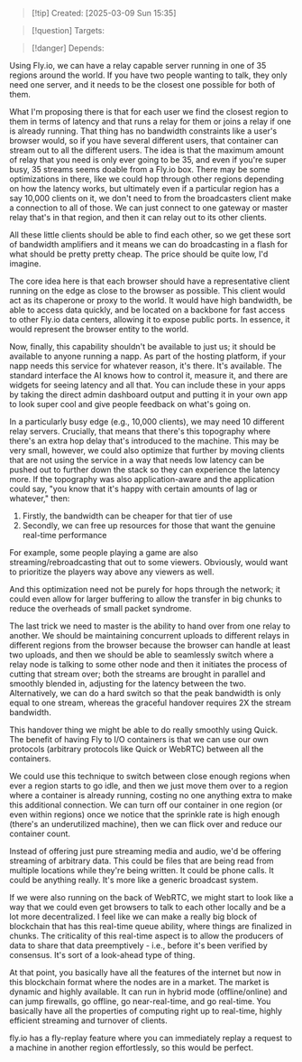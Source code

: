 
>[!tip] Created: [2025-03-09 Sun 15:35]

>[!question] Targets: 

>[!danger] Depends: 

Using Fly.io, we can have a relay capable server running in one of 35 regions around the world. If you have two people wanting to talk, they only need one server, and it needs to be the closest one possible for both of them.

What I'm proposing there is that for each user we find the closest region to them in terms of latency and that runs a relay for them or joins a relay if one is already running. That thing has no bandwidth constraints like a user's browser would, so if you have several different users, that container can stream out to all the different users. The idea is that the maximum amount of relay that you need is only ever going to be 35, and even if you're super busy, 35 streams seems doable from a Fly.io box. There may be some optimizations in there, like we could hop through other regions depending on how the latency works, but ultimately even if a particular region has a say 10,000 clients on it, we don't need to from the broadcasters client make a connection to all of those. We can just connect to one gateway or master relay that's in that region, and then it can relay out to its other clients. 

All these little clients should be able to find each other, so we get these sort of bandwidth amplifiers and it means we can do broadcasting in a flash for what should be pretty pretty cheap. The price should be quite low, I'd imagine. 

The core idea here is that each browser should have a representative client running on the edge as close to the browser as possible. This client would act as its chaperone or proxy to the world. It would have high bandwidth, be able to access data quickly, and be located on a backbone for fast access to other Fly.io data centers, allowing it to expose public ports. In essence, it would represent the browser entity to the world. 

Now, finally, this capability shouldn't be available to just us; it should be available to anyone running a napp. As part of the hosting platform, if your napp needs this service for whatever reason, it's there. It's available. The standard interface the AI knows how to control it, measure it, and there are widgets for seeing latency and all that. You can include these in your apps by taking the direct admin dashboard output and putting it in your own app to look super cool and give people feedback on what's going on. 

In a particularly busy edge (e.g., 10,000 clients), we may need 10 different relay servers. Crucially, that means that there's this topography where there's an extra hop delay that's introduced to the machine. This may be very small, however, we could also optimize that further by moving clients that are not using the service in a way that needs low latency can be pushed out to further down the stack so they can experience the latency more. If the topography was also application-aware and the application could say, "you know that it's happy with certain amounts of lag or whatever," then:

1. Firstly, the bandwidth can be cheaper for that tier of use
2. Secondly, we can free up resources for those that want the genuine real-time performance

For example, some people playing a game are also streaming/rebroadcasting that out to some viewers. Obviously, would want to prioritize the players way above any viewers as well.

And this optimization need not be purely for hops through the network; it could even allow for larger buffering to allow the transfer in big chunks to reduce the overheads of small packet syndrome. 

The last trick we need to master is the ability to hand over from one relay to another. We should be maintaining concurrent uploads to different relays in different regions from the browser because the browser can handle at least two uploads, and then we should be able to seamlessly switch where a relay node is talking to some other node and then it initiates the process of cutting that stream over; both the streams are brought in parallel and smoothly blended in, adjusting for the latency between the two. Alternatively, we can do a hard switch so that the peak bandwidth is only equal to one stream, whereas the graceful handover requires 2X the stream bandwidth. 

This handover thing we might be able to do really smoothly using Quick. The benefit of having Fly to I/O containers is that we can use our own protocols (arbitrary protocols like Quick or WebRTC) between all the containers. 

We could use this technique to switch between close enough regions when ever a region starts to go idle, and then we just move them over to a region where a container is already running, costing no one anything extra to make this additional connection. We can turn off our container in one region (or even within regions) once we notice that the sprinkle rate is high enough (there's an underutilized machine), then we can flick over and reduce our container count. 

Instead of offering just pure streaming media and audio, we'd be offering streaming of arbitrary data. This could be files that are being read from multiple locations while they're being written. It could be phone calls. It could be anything really. It's more like a generic broadcast system.

If we were also running on the back of WebRTC, we might start to look like a way that we could even get browsers to talk to each other locally and be a lot more decentralized. I feel like we can make a really big block of blockchain that has this real-time queue ability, where things are finalized in chunks. The criticality of this real-time aspect is to allow the producers of data to share that data preemptively - i.e., before it's been verified by consensus. It's sort of a look-ahead type of thing. 

At that point, you basically have all the features of the internet but now in this blockchain format where the nodes are in a market. The market is dynamic and highly available. It can run in hybrid mode (offline/online) and can jump firewalls, go offline, go near-real-time, and go real-time. You basically have all the properties of computing right up to real-time, highly efficient streaming and turnover of clients. 

fly.io has a fly-replay feature where you can immediately replay a request to a machine in another region effortlessly, so this would be perfect.